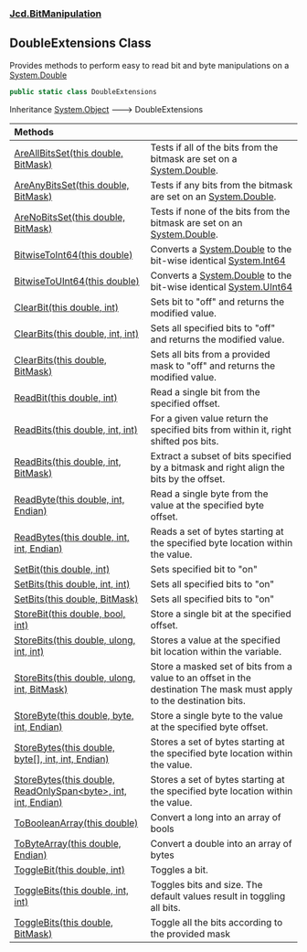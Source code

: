 ### [Jcd.BitManipulation](Jcd.BitManipulation.md 'Jcd.BitManipulation')

## DoubleExtensions Class

Provides methods to perform easy to read bit and byte manipulations on
a [System.Double](https://docs.microsoft.com/en-us/dotnet/api/System.Double 'System.Double')

```csharp
public static class DoubleExtensions
```

Inheritance [System.Object](https://docs.microsoft.com/en-us/dotnet/api/System.Object 'System.Object') &#129106;
DoubleExtensions

| Methods                                                                                                                                                                                                                                                                                                                            |                                                                                                                                                                                                                            |
|:-----------------------------------------------------------------------------------------------------------------------------------------------------------------------------------------------------------------------------------------------------------------------------------------------------------------------------------|:---------------------------------------------------------------------------------------------------------------------------------------------------------------------------------------------------------------------------|
| [AreAllBitsSet(this double, BitMask)](Jcd.BitManipulation.DoubleExtensions.AreAllBitsSet(thisdouble,Jcd.BitManipulation.BitMask).md 'Jcd.BitManipulation.DoubleExtensions.AreAllBitsSet(this double, Jcd.BitManipulation.BitMask)')                                                                                                | Tests if all of the bits from the bitmask are set on a [System.Double](https://docs.microsoft.com/en-us/dotnet/api/System.Double 'System.Double').                                                                         |
| [AreAnyBitsSet(this double, BitMask)](Jcd.BitManipulation.DoubleExtensions.AreAnyBitsSet(thisdouble,Jcd.BitManipulation.BitMask).md 'Jcd.BitManipulation.DoubleExtensions.AreAnyBitsSet(this double, Jcd.BitManipulation.BitMask)')                                                                                                | Tests if any bits from the bitmask are set on an [System.Double](https://docs.microsoft.com/en-us/dotnet/api/System.Double 'System.Double').                                                                               |
| [AreNoBitsSet(this double, BitMask)](Jcd.BitManipulation.DoubleExtensions.AreNoBitsSet(thisdouble,Jcd.BitManipulation.BitMask).md 'Jcd.BitManipulation.DoubleExtensions.AreNoBitsSet(this double, Jcd.BitManipulation.BitMask)')                                                                                                   | Tests if none of the bits from the bitmask are set on an [System.Double](https://docs.microsoft.com/en-us/dotnet/api/System.Double 'System.Double').                                                                       |
| [BitwiseToInt64(this double)](Jcd.BitManipulation.DoubleExtensions.BitwiseToInt64(thisdouble).md 'Jcd.BitManipulation.DoubleExtensions.BitwiseToInt64(this double)')                                                                                                                                                               | Converts a [System.Double](https://docs.microsoft.com/en-us/dotnet/api/System.Double 'System.Double') to the bit-wise identical [System.Int64](https://docs.microsoft.com/en-us/dotnet/api/System.Int64 'System.Int64')    |
| [BitwiseToUInt64(this double)](Jcd.BitManipulation.DoubleExtensions.BitwiseToUInt64(thisdouble).md 'Jcd.BitManipulation.DoubleExtensions.BitwiseToUInt64(this double)')                                                                                                                                                            | Converts a [System.Double](https://docs.microsoft.com/en-us/dotnet/api/System.Double 'System.Double') to the bit-wise identical [System.UInt64](https://docs.microsoft.com/en-us/dotnet/api/System.UInt64 'System.UInt64') |
| [ClearBit(this double, int)](Jcd.BitManipulation.DoubleExtensions.ClearBit(thisdouble,int).md 'Jcd.BitManipulation.DoubleExtensions.ClearBit(this double, int)')                                                                                                                                                                   | Sets bit to "off" and returns the modified value.                                                                                                                                                                          |
| [ClearBits(this double, int, int)](Jcd.BitManipulation.DoubleExtensions.ClearBits(thisdouble,int,int).md 'Jcd.BitManipulation.DoubleExtensions.ClearBits(this double, int, int)')                                                                                                                                                  | Sets all specified bits to "off" and returns the modified value.                                                                                                                                                           |
| [ClearBits(this double, BitMask)](Jcd.BitManipulation.DoubleExtensions.ClearBits(thisdouble,Jcd.BitManipulation.BitMask).md 'Jcd.BitManipulation.DoubleExtensions.ClearBits(this double, Jcd.BitManipulation.BitMask)')                                                                                                            | Sets all bits from a provided mask to "off" and returns the modified value.                                                                                                                                                |
| [ReadBit(this double, int)](Jcd.BitManipulation.DoubleExtensions.ReadBit(thisdouble,int).md 'Jcd.BitManipulation.DoubleExtensions.ReadBit(this double, int)')                                                                                                                                                                      | Read a single bit from the specified offset.                                                                                                                                                                               |
| [ReadBits(this double, int, int)](Jcd.BitManipulation.DoubleExtensions.ReadBits(thisdouble,int,int).md 'Jcd.BitManipulation.DoubleExtensions.ReadBits(this double, int, int)')                                                                                                                                                     | For a given value return the specified bits from within it, right shifted pos bits.                                                                                                                                        |
| [ReadBits(this double, int, BitMask)](Jcd.BitManipulation.DoubleExtensions.ReadBits(thisdouble,int,Jcd.BitManipulation.BitMask).md 'Jcd.BitManipulation.DoubleExtensions.ReadBits(this double, int, Jcd.BitManipulation.BitMask)')                                                                                                 | Extract a subset of bits specified by a bitmask and right align the bits by the offset.                                                                                                                                    |
| [ReadByte(this double, int, Endian)](Jcd.BitManipulation.DoubleExtensions.ReadByte(thisdouble,int,Jcd.BitManipulation.Endian).md 'Jcd.BitManipulation.DoubleExtensions.ReadByte(this double, int, Jcd.BitManipulation.Endian)')                                                                                                    | Read a single byte from the value at the specified byte offset.                                                                                                                                                            |
| [ReadBytes(this double, int, int, Endian)](Jcd.BitManipulation.DoubleExtensions.ReadBytes(thisdouble,int,int,Jcd.BitManipulation.Endian).md 'Jcd.BitManipulation.DoubleExtensions.ReadBytes(this double, int, int, Jcd.BitManipulation.Endian)')                                                                                   | Reads a set of bytes starting at the specified byte location within the value.                                                                                                                                             |
| [SetBit(this double, int)](Jcd.BitManipulation.DoubleExtensions.SetBit(thisdouble,int).md 'Jcd.BitManipulation.DoubleExtensions.SetBit(this double, int)')                                                                                                                                                                         | Sets specified bit to "on"                                                                                                                                                                                                 |
| [SetBits(this double, int, int)](Jcd.BitManipulation.DoubleExtensions.SetBits(thisdouble,int,int).md 'Jcd.BitManipulation.DoubleExtensions.SetBits(this double, int, int)')                                                                                                                                                        | Sets all specified bits to "on"                                                                                                                                                                                            |
| [SetBits(this double, BitMask)](Jcd.BitManipulation.DoubleExtensions.SetBits(thisdouble,Jcd.BitManipulation.BitMask).md 'Jcd.BitManipulation.DoubleExtensions.SetBits(this double, Jcd.BitManipulation.BitMask)')                                                                                                                  | Sets all specified bits to "on"                                                                                                                                                                                            |
| [StoreBit(this double, bool, int)](Jcd.BitManipulation.DoubleExtensions.StoreBit(thisdouble,bool,int).md 'Jcd.BitManipulation.DoubleExtensions.StoreBit(this double, bool, int)')                                                                                                                                                  | Store a single bit at the specified offset.                                                                                                                                                                                |
| [StoreBits(this double, ulong, int, int)](Jcd.BitManipulation.DoubleExtensions.StoreBits(thisdouble,ulong,int,int).md 'Jcd.BitManipulation.DoubleExtensions.StoreBits(this double, ulong, int, int)')                                                                                                                              | Stores a value at the specified bit location within the variable.                                                                                                                                                          |
| [StoreBits(this double, ulong, int, BitMask)](Jcd.BitManipulation.DoubleExtensions.StoreBits(thisdouble,ulong,int,Jcd.BitManipulation.BitMask).md 'Jcd.BitManipulation.DoubleExtensions.StoreBits(this double, ulong, int, Jcd.BitManipulation.BitMask)')                                                                          | Store a masked set of bits from a value to an offset in the destination The mask must apply to the destination bits.                                                                                                       |
| [StoreByte(this double, byte, int, Endian)](Jcd.BitManipulation.DoubleExtensions.StoreByte(thisdouble,byte,int,Jcd.BitManipulation.Endian).md 'Jcd.BitManipulation.DoubleExtensions.StoreByte(this double, byte, int, Jcd.BitManipulation.Endian)')                                                                                | Store a single byte to the value at the specified byte offset.                                                                                                                                                             |
| [StoreBytes(this double, byte[], int, int, Endian)](Jcd.BitManipulation.DoubleExtensions.StoreBytes(thisdouble,byte[],int,int,Jcd.BitManipulation.Endian).md 'Jcd.BitManipulation.DoubleExtensions.StoreBytes(this double, byte[], int, int, Jcd.BitManipulation.Endian)')                                                         | Stores a set of bytes starting at the specified byte location within the value.                                                                                                                                            |
| [StoreBytes(this double, ReadOnlySpan&lt;byte&gt;, int, int, Endian)](Jcd.BitManipulation.DoubleExtensions.StoreBytes(thisdouble,System.ReadOnlySpan_byte_,int,int,Jcd.BitManipulation.Endian).md 'Jcd.BitManipulation.DoubleExtensions.StoreBytes(this double, System.ReadOnlySpan<byte>, int, int, Jcd.BitManipulation.Endian)') | Stores a set of bytes starting at the specified byte location within the value.                                                                                                                                            |
| [ToBooleanArray(this double)](Jcd.BitManipulation.DoubleExtensions.ToBooleanArray(thisdouble).md 'Jcd.BitManipulation.DoubleExtensions.ToBooleanArray(this double)')                                                                                                                                                               | Convert a long into an array of bools                                                                                                                                                                                      |
| [ToByteArray(this double, Endian)](Jcd.BitManipulation.DoubleExtensions.ToByteArray(thisdouble,Jcd.BitManipulation.Endian).md 'Jcd.BitManipulation.DoubleExtensions.ToByteArray(this double, Jcd.BitManipulation.Endian)')                                                                                                         | Convert a double into an array of bytes                                                                                                                                                                                    |
| [ToggleBit(this double, int)](Jcd.BitManipulation.DoubleExtensions.ToggleBit(thisdouble,int).md 'Jcd.BitManipulation.DoubleExtensions.ToggleBit(this double, int)')                                                                                                                                                                | Toggles a bit.                                                                                                                                                                                                             |
| [ToggleBits(this double, int, int)](Jcd.BitManipulation.DoubleExtensions.ToggleBits(thisdouble,int,int).md 'Jcd.BitManipulation.DoubleExtensions.ToggleBits(this double, int, int)')                                                                                                                                               | Toggles bits and size. The default values result in toggling all bits.                                                                                                                                                     |
| [ToggleBits(this double, BitMask)](Jcd.BitManipulation.DoubleExtensions.ToggleBits(thisdouble,Jcd.BitManipulation.BitMask).md 'Jcd.BitManipulation.DoubleExtensions.ToggleBits(this double, Jcd.BitManipulation.BitMask)')                                                                                                         | Toggle all the bits according to the provided mask                                                                                                                                                                         |
